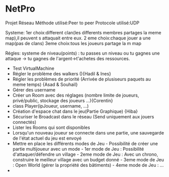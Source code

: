 # NetPro
Projet Réseau
Méthode utilisé:Peer to peer
Protocole utilisé:UDP

Systeme:
1er choix:different clan(les differents membres partages la meme map),il peuvent s attaquait entre eux.
2 eme choix:chaque jouer a une map(pas de clans)
3eme choix:tous les joueurs partage la m map

Régles:
systeme de niveau(points) :
tu passes un niveau ou tu gagnes une attaque -> tu gagnes de l'argent->t'achetes des ressources.

 - Test VirtualMachine
 - Régler le problème des walkers (){Hadil & Ines}
 - Régler les problèmes de priorité (Arrivée de plusiseurs paquets au meme temps) {Asad & Souhail}
 - Gérer des username
 - Créer un Room avec des réglages (nombre limite de joueurs, privé/public, stockage des joueurs ...){Corentin}
 - class Player(ipJoueur, username, ...)
 - Création d'espace chat dans le jeu(Partie Graphique) {Hiba}
 - Sécuriser le Broadcast dans le réseau (Send uniquement aux jouers connectés)
 - Lister les Rooms qui sont disponibles
 - Lorsqu'un nouveau joueur se connecte dans une partie, une sauvegarde de l'état actuel du jeu est envoyé
 - Mettre en place les différents modes de Jeu
        - Possibilité de créer une partie multijoueur avec un mode
        - 1er mode de Jeu : Possibilité d'attaquer/défendre un village
        - 2eme mode de Jeu : Avec un chrono, construire le meilleur village avec un budget donné
        - 3eme mode de Jeu : Open World (gérer la propriété des bâtiments)
        - 4eme mode de Jeu : ...
 - 
                          
